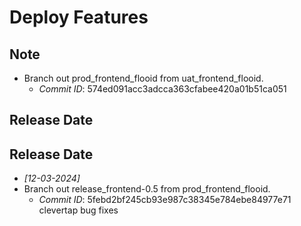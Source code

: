 # Deploy Features

## Note

- Branch out prod_frontend_flooid from uat_frontend_flooid.
  - _Commit ID_: 574ed091acc3adcca363cfabee420a01b51ca051

## Release Date


## Release Date

- _[12-03-2024]_
- Branch out release_frontend-0.5 from prod_frontend_flooid.
  - _Commit ID_: 5febd2bf245cb93e987c38345e784ebe84977e71
  clevertap bug fixes



